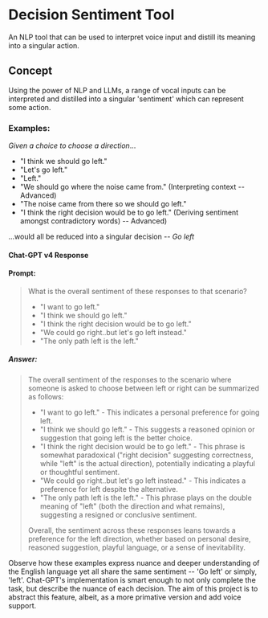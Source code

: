 # Decision Sentiment Tool
An NLP tool that can be used to interpret voice input and distill its meaning into a singular action.

## Concept

Using the power of NLP and LLMs, a range of vocal inputs can be interpreted and distilled into a singular 'sentiment' which can represent some action.

### Examples:

*Given a choice to choose a direction*...

- "I think we should go left."
- "Let's go left."
- "Left."
- "We should go where the noise came from." (Interpreting context -- Advanced)
- "The noise came from there so we should go left."
- "I think the right decision would be to go left." (Deriving sentiment amongst contradictory words) -- Advanced)

...would all be reduced into a singular decision -- *Go left*

#### Chat-GPT v4 Response

#### Prompt:

> What is the overall sentiment of these responses to that scenario?
>
> - "I want to go left."
> - "I think we should go left."
> - "I think the right decision would be to go left."
> - "We could go right..but let's go left instead."
> - "The only path left is the left."

##### Answer:

> The overall sentiment of the responses to the scenario where someone is asked to choose between left or right can be summarized as follows:
>
> - "I want to go left." - This indicates a personal preference for going left.
> - "I think we should go left." - This suggests a reasoned opinion or suggestion that going left is the better choice.
> - "I think the right decision would be to go left." - This phrase is somewhat paradoxical ("right decision" suggesting correctness, while "left" is the actual direction), potentially indicating a playful or thoughtful sentiment.
> - "We could go right..but let's go left instead." - This indicates a preference for left despite the alternative.
> - "The only path left is the left." - This phrase plays on the double meaning of "left" (both the direction and what remains), suggesting a resigned or conclusive sentiment.
>
> Overall, the sentiment across these responses leans towards a preference for the left direction, whether based on personal desire, reasoned suggestion, playful language, or a sense of inevitability.

Observe how these examples express nuance and deeper understanding of the English language yet all share the same sentiment -- 'Go left' or simply, 'left'. Chat-GPT's implementation is smart enough to not only complete the task, but describe the nuance of each decision. The aim of this project is to abstract this feature, albeit, as a more primative version and add voice support.
